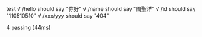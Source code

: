   test
    √ /hello should say "你好"
    √ /name should say "周聖洋"
    √ /id should say "110510510"
    √ /xxx/yyy should say "404"


  4 passing (44ms)